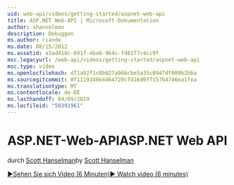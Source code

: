 ```yaml
---
uid: web-api/videos/getting-started/aspnet-web-api
title: ASP.NET Web-API | Microsoft-Dokumentation
author: shanselman
description: Debuggen
ms.author: riande
ms.date: 08/15/2012
ms.assetid: a3ad418c-601f-4be8-964c-fd81f7c4cc9f
msc.legacyurl: /web-api/videos/getting-started/aspnet-web-api
msc.type: video
ms.openlocfilehash: d71a92f1c8b027a966cbe5a35c0947df009b2bba
ms.sourcegitcommit: 0f1119340e4464720cfd16d0ff15764746ea1fea
ms.translationtype: MT
ms.contentlocale: de-DE
ms.lasthandoff: 04/09/2019
ms.locfileid: "59391961"
---
```

# <a name="aspnet-web-api"></a><span data-ttu-id="02e47-103">ASP.NET-Web-API</span><span class="sxs-lookup"><span data-stu-id="02e47-103">ASP.NET Web API</span></span>

<span data-ttu-id="02e47-104">durch [Scott Hanselman](https://github.com/shanselman)</span><span class="sxs-lookup"><span data-stu-id="02e47-104">by [Scott Hanselman](https://github.com/shanselman)</span></span>

[<span data-ttu-id="02e47-105">&#9654;Sehen Sie sich Video (6 Minuten)</span><span class="sxs-lookup"><span data-stu-id="02e47-105">&#9654; Watch video (6 minutes)</span></span>](https://channel9.msdn.com/Blogs/ASP-NET-Site-Videos/aspnet-web-api)
